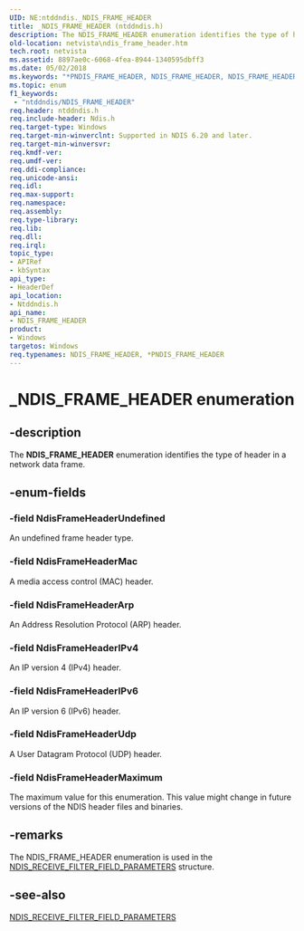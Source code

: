 ```yaml
---
UID: NE:ntddndis._NDIS_FRAME_HEADER
title: _NDIS_FRAME_HEADER (ntddndis.h)
description: The NDIS_FRAME_HEADER enumeration identifies the type of header in a network data frame.
old-location: netvista\ndis_frame_header.htm
tech.root: netvista
ms.assetid: 8897ae0c-6068-4fea-8944-1340595dbff3
ms.date: 05/02/2018
ms.keywords: "*PNDIS_FRAME_HEADER, NDIS_FRAME_HEADER, NDIS_FRAME_HEADER enumeration [Network Drivers Starting with Windows Vista], NdisFrameHeaderArp, NdisFrameHeaderIPv4, NdisFrameHeaderIPv6, NdisFrameHeaderMac, NdisFrameHeaderMaximum, NdisFrameHeaderUdp, NdisFrameHeaderUndefined, PNDIS_FRAME_HEADER, PNDIS_FRAME_HEADER enumeration pointer [Network Drivers Starting with Windows Vista], _NDIS_FRAME_HEADER, netvista.ndis_frame_header, ntddndis/NDIS_FRAME_HEADER, ntddndis/NdisFrameHeaderArp, ntddndis/NdisFrameHeaderIPv4, ntddndis/NdisFrameHeaderIPv6, ntddndis/NdisFrameHeaderMac, ntddndis/NdisFrameHeaderMaximum, ntddndis/NdisFrameHeaderUdp, ntddndis/NdisFrameHeaderUndefined, ntddndis/PNDIS_FRAME_HEADER, virtual_machine_queue_ref_0ee94de6-7791-4a6e-b3da-2c8639843130.xml"
ms.topic: enum
f1_keywords:
 - "ntddndis/NDIS_FRAME_HEADER"
req.header: ntddndis.h
req.include-header: Ndis.h
req.target-type: Windows
req.target-min-winverclnt: Supported in NDIS 6.20 and later.
req.target-min-winversvr: 
req.kmdf-ver: 
req.umdf-ver: 
req.ddi-compliance: 
req.unicode-ansi: 
req.idl: 
req.max-support: 
req.namespace: 
req.assembly: 
req.type-library: 
req.lib: 
req.dll: 
req.irql: 
topic_type:
- APIRef
- kbSyntax
api_type:
- HeaderDef
api_location:
- Ntddndis.h
api_name:
- NDIS_FRAME_HEADER
product:
- Windows
targetos: Windows
req.typenames: NDIS_FRAME_HEADER, *PNDIS_FRAME_HEADER
---
```


# _NDIS_FRAME_HEADER enumeration


## -description


The <b>NDIS_FRAME_HEADER</b> enumeration identifies the type of header in a network data frame.


## -enum-fields




### -field NdisFrameHeaderUndefined

An undefined frame header type.


### -field NdisFrameHeaderMac

A media access control (MAC) header.


### -field NdisFrameHeaderArp

An Address Resolution Protocol (ARP) header.


### -field NdisFrameHeaderIPv4

An IP version 4 (IPv4) header.


### -field NdisFrameHeaderIPv6

An IP version 6 (IPv6) header.


### -field NdisFrameHeaderUdp

A User Datagram Protocol
(UDP) header.


### -field NdisFrameHeaderMaximum

The maximum value for this enumeration. This value might change in future versions of the NDIS
     header files and binaries.


## -remarks



The NDIS_FRAME_HEADER enumeration is used in the 
    <a href="https://docs.microsoft.com/windows-hardware/drivers/ddi/ntddndis/ns-ntddndis-_ndis_receive_filter_field_parameters">
    NDIS_RECEIVE_FILTER_FIELD_PARAMETERS</a> structure.




## -see-also




<a href="https://docs.microsoft.com/windows-hardware/drivers/ddi/ntddndis/ns-ntddndis-_ndis_receive_filter_field_parameters">
   NDIS_RECEIVE_FILTER_FIELD_PARAMETERS</a>
 

 

